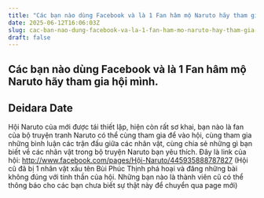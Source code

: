 ```yaml
---
title: "Các bạn nào dùng Facebook và là 1 Fan hâm mộ Naruto hãy tham gia hội mình."
date: 2025-06-12T16:06:03Z
slug: cac-ban-nao-dung-facebook-va-la-1-fan-ham-mo-naruto-hay-tham-gia-hoi-minh
draft: false
---
```


## Các bạn nào dùng Facebook và là 1 Fan hâm mộ Naruto hãy tham gia hội mình.

## Deidara Date

Hội Naruto của mới được tái thiết lập, hiện còn rất sơ khai, bạn nào là fan của bộ truyện tranh Naruto có thể cùng tham gia để vào hội, cùng tham gia những bình luận các trận đấu giữa các nhân vật, cùng chia sẻ những gì bạn biết về các nhân vật trong bộ truyện Naruto bạn yêu thích.
Đây là link của hội:  http://www.facebook.com/pages/Hội-Naruto/445935888787827
(Hội cũ đã bị 1 nhân vật xấu tên Bùi Phúc Thịnh phá hoại và đăng những bài không đúng với tinh thần của hội. Những bạn nào là thành viên cũ có thể thông báo cho các bạn chưa biết sự thật này để chuyển qua page mới)